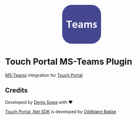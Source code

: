 <p align="center">
  <img src="Assets/icon-web.png" width="128" height="128" alt="logo" />
</p>

# Touch Portal MS-Teams Plugin

[MS-Teams](https://www.microsoft.com/en-us/microsoft-teams/free) integration for [Touch Portal](https://www.touch-portal.com)

## Credits

Developed by [Denis Sowa](https://github.com/L-C-P) with :heart:

[Touch Portal .Net SDK](https://github.com/oddbear/TouchPortalSDK) is developed by [Oddbjørn Bakke](https://github.com/oddbear)